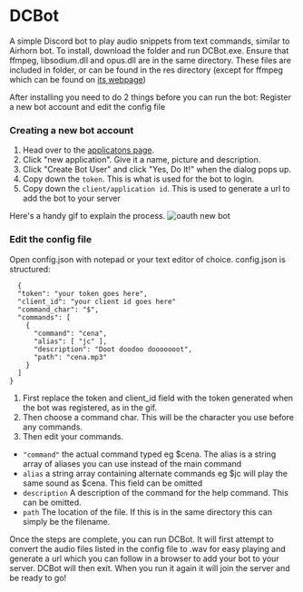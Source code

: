 # DCBot
A simple Discord bot to play audio snippets from text commands, similar to Airhorn bot.
To install, download the folder and run DCBot.exe. Ensure that ffmpeg, libsodium.dll and opus.dll are in the same directory. These files are included in folder, or can be found in the res directory (except for ffmpeg which can be found on [its webpage](https://ffmpeg.org/))

After installing you need to do 2 things before you can run the bot: Register a new bot account and edit the config file

### Creating a new bot account

1. Head over to the [applicatons page](https://discordapp.com/developers/applications/me).
2. Click "new application". Give it a name, picture and description.
3. Click "Create Bot User" and click "Yes, Do It!" when the dialog pops up.
4. Copy down the `token`. This is what is used for the bot to login.
5. Copy down the `client/application id`. This is used to generate a url to add the bot to your server

Here's a handy gif to explain the process. ![oauth new bot](https://i.imgur.com/Y2ouW7I.gif)

### Edit the config file
Open config.json with notepad or your text editor of choice. config.json is structured:

```
  {
  "token": "your token goes here",
  "client_id": "your client id goes here"
  "command_char": "$",
  "commands": [
    {
      "command": "cena",
      "alias": [ "jc" ],
      "description": "Doot doodoo dooooooot",
      "path": "cena.mp3"
    }
  ]
}
```

1. First replace the token and client_id field with the token generated when the bot was registered, as in the gif.
2. Then choose a command char. This will be the character you use before any commands.
3. Then edit your commands.

- `"command"` the actual command typed eg $cena. The alias is a string array of aliases you can use instead of the main command
- `alias` a string array containing alternate commands eg $jc will play the same sound as \$cena. This field can be omitted
- `description` A description of the command for the help command. This can be omitted.
- `path` The location of the file. If this is in the same directory this can simply be the filename.

Once the steps are complete, you can run DCBot. It will first attempt to convert the audio files listed in the config file to .wav for easy playing and generate a url which you can follow in a browser to add your bot to your server. DCBot will then exit. When you run it again it will join the server and be ready to go!
